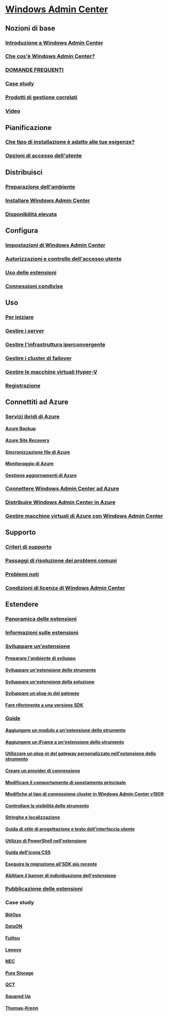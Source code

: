 # [Windows Admin Center](overview.md)

## Nozioni di base
### [Introduzione a Windows Admin Center](understand/windows-admin-center.md)
### [Che cos'è Windows Admin Center?](understand/what-is.md)
### [DOMANDE FREQUENTI](understand/faq.md)
### [Case study](understand/case-studies.md)
### [Prodotti di gestione correlati](understand/related-management.md)
### [Video](understand/videos.md)

## Pianificazione
### [Che tipo di installazione è adatto alle tue esigenze?](plan/installation-options.md)
### [Opzioni di accesso dell'utente](plan/user-access-options.md)

## Distribuisci
### [Preparazione dell'ambiente](deploy/prepare-environment.md)
### [Installare Windows Admin Center](deploy/install.md)
### [Disponibilità elevata](deploy/high-availability.md)


## Configura
### [Impostazioni di Windows Admin Center](configure/settings.md)
### [Autorizzazioni e controllo dell'accesso utente](configure/user-access-control.md)
### [Uso delle estensioni](configure/using-extensions.md)
### [Connessioni condivise](configure/shared-connections.md)

## Uso
### [Per iniziare](use/get-started.md)
### [Gestire i server](use/manage-servers.md)
### [Gestire l'infrastruttura iperconvergente](use/manage-hyper-converged.md)
### [Gestire i cluster di failover](use/manage-failover-clusters.md)
### [Gestire le macchine virtuali Hyper-V](use/manage-virtual-machines.md)
### [Registrazione](use/logging.md)


## Connettiti ad Azure
### [Servizi ibridi di Azure](azure/index.md)
#### [Azure Backup](azure/azure-backup.md)
#### [Azure Site Recovery](azure/azure-site-recovery.md)
#### [Sincronizzazione file di Azure](azure/azure-file-sync.md)
#### [Monitoraggio di Azure](azure/azure-monitor.md)
#### [Gestione aggiornamenti di Azure](azure/azure-update-management.md)
### [Connettere Windows Admin Center ad Azure](azure/azure-integration.md)
### [Distribuire Windows Admin Center in Azure](azure/deploy-wac-in-azure.md)
### [Gestire macchine virtuali di Azure con Windows Admin Center](azure/manage-azure-vms.md)

## Supporto
### [Criteri di supporto](support/index.md)
### [Passaggi di risoluzione dei problemi comuni](support/troubleshooting.md)
### [Problemi noti](support/known-issues.md)
### [Condizioni di licenza di Windows Admin Center](../../windows-server-licensing/windows-admin-center-licensing.md)

## Estendere
### [Panoramica delle estensioni](extend/extensibility-overview.md)
### [Informazioni sulle estensioni](extend/understand-extensions.md)
### [Sviluppare un'estensione](extend/developing-extensions.md)
#### [Preparare l'ambiente di sviluppo](extend/prepare-development-environment.md)
#### [Sviluppare un'estensione dello strumento](extend/develop-tool.md)
#### [Sviluppare un'estensione della soluzione](extend/develop-solution.md)
#### [Sviluppare un plug-in del gateway](extend/develop-gateway-plugin.md)
#### [Fare riferimento a una versione SDK](extend/target-sdk-version.md)
### [Guide](extend/guides.md)
#### [Aggiungere un modulo a un'estensione dello strumento](extend/guides/add-module.md)
#### [Aggiungere un iFrame a un'estensione dello strumento](extend/guides/add-iFrame.md)
#### [Utilizzare un plug-in del gateway personalizzato nell'estensione dello strumento](extend/guides/use-custom-gateway-plugin.md)
#### [Creare un provider di connessione](extend/guides/create-connection-provider.md)
#### [Modificare il comportamento di spostamento principale](extend/guides/modify-root-navigation.md)
#### [Modifiche al tipo di connessione cluster in Windows Admin Center v1909](extend/guides/cluster-connection-change-wac-1909.md)
#### [Controllare la visibilità dello strumento](extend/guides/dynamic-tool-display.md)
#### [Stringhe e localizzazione](extend/guides/strings-localization.md)
#### [Guida di stile di progettazione e testo dell'interfaccia utente](extend/guides/ui-text-style-guide.md)
#### [Utilizzo di PowerShell nell'estensione](extend/guides/powershell.md)
#### [Guida dell'icona CSS](extend/guides/cssicons.md)
#### [Eseguire la migrazione all'SDK più recente](extend/guides/migration-guide-0_1-1_0.md)
#### [Abilitare il banner di individuazione dell'estensione](extend/guides/extension-discovery-banner.md)
### [Pubblicazione delle estensioni](extend/publish-extensions.md)
### Case study
#### [BiitOps](extend/case-studies/biitops.md)
#### [DataON](extend/case-studies/dataon.md)
#### [Fujitsu](extend/case-studies/fujitsu.md)
#### [Lenovo](extend/case-studies/lenovo.md)
#### [NEC](extend/case-studies/nec.md)
#### [Pure Storage](extend/case-studies/purestorage.md)
#### [QCT](extend/case-studies/qct.md)
#### [Squared Up](extend/case-studies/squared-up.md)
#### [Thomas-Krenn](extend/case-studies/thomas-krenn.md)


